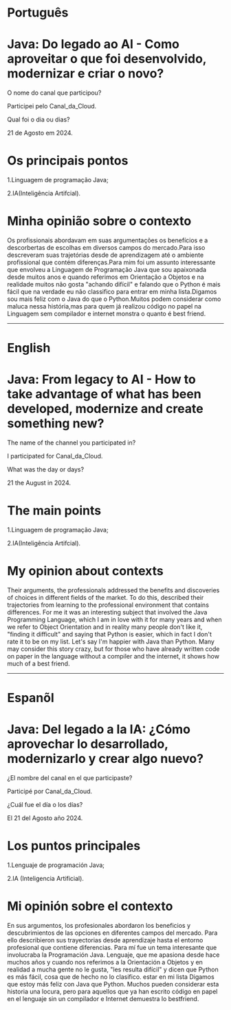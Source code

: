 
# Português

# Java: Do legado ao AI - Como aproveitar o que foi desenvolvido, modernizar e criar o novo?


O nome do canal que participou?

Participei pelo Canal_da_Cloud.

Qual foi o dia ou dias?

21 de Agosto em 2024.

# Os principais pontos

1.Linguagem de programação Java;

2.IA(Inteligência Artifcial).


# Minha opinião sobre o contexto

<p>Os profissionais abordavam em suas argumentações os benefícios e a descorbertas de escolhas em diversos campos do mercado.Para isso descreveram suas trajetórias desde de aprendizagem até o ambiente profissional que contém diferenças.Para mim foi um assunto interessante que envolveu a Linguagem de Programação Java que sou apaixonada desde muitos anos e quando referimos em Orientação a Objetos e na realidade  muitos não gosta "achando  difícil" e falando que o Python é mais fácil que na verdade eu não classifico para entrar em minha lista.Digamos sou mais feliz com o Java do que o Python.Muitos podem considerar como maluca nessa história,mas para quem já realizou código no papel na Linguagem sem compilador e internet monstra o quanto é best friend.</p>

--------------------------------------------------------------------------------------------------------------------------------

# English

# Java: From legacy to AI - How to take advantage of what has been developed, modernize and create something new?

The name of the channel you participated in?

I participated for Canal_da_Cloud.

What was the day or days?

21 the August in 2024.

# The main points

1.Linguagem de programação Java;

2.IA(Inteligência Artifcial).

# My opinion about contexts

<p>Their arguments, the professionals addressed the benefits and discoveries of choices in different fields of the market. To do this,  described their trajectories from learning to the professional environment that contains differences. For me it was an interesting subject that involved the Java Programming Language, which I am in love with it for many years and when we refer to Object Orientation and in reality many people don't like it, "finding it difficult" and saying that Python is easier, which in fact I don't rate it to be on my list. Let's say I'm happier with Java than Python. Many may consider this story crazy, but for those who have already written code on paper in the language without a compiler and the internet, it shows how much of a best friend.</p>

--------------------------------------------------------------------------------------------------------------------------------

# Espanõl 

# Java: Del legado a la IA: ¿Cómo aprovechar lo desarrollado, modernizarlo y crear algo nuevo?

¿El nombre del canal en el que participaste?

Participé por  Canal_da_Cloud.

¿Cuál fue el día o los días?

El 21 del Agosto año 2024.


# Los puntos principales

1.Lenguaje de programación Java;

2.IA (Inteligencia Artificial).

#  Mi opinión sobre el contexto

<p>En sus argumentos, los profesionales abordaron los beneficios y descubrimientos de las opciones en diferentes campos del mercado. Para ello describieron sus trayectorias desde aprendizaje hasta el entorno profesional que contiene diferencias. Para mí fue un tema interesante que involucraba la Programación Java. Lenguaje, que me apasiona desde hace muchos años y cuando nos referimos a la Orientación a Objetos y en realidad a mucha gente no le gusta, "les resulta difícil" y dicen que Python es más fácil, cosa que de hecho no lo clasifico. estar en mi lista Digamos que estoy más feliz con Java que Python. Muchos pueden considerar esta historia una locura, pero para aquellos que ya han escrito código en papel en el lenguaje sin un compilador e Internet demuestra lo bestfriend.</p>





